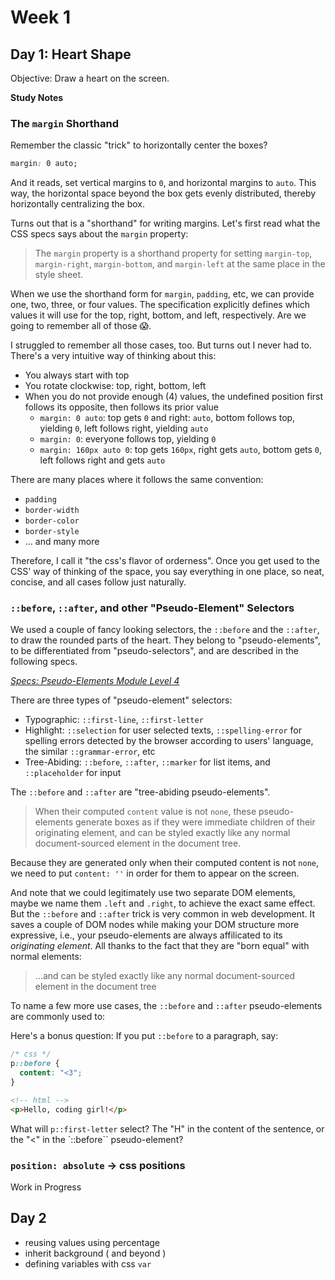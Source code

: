 # Week 1

## Day 1: Heart Shape

Objective: Draw a heart on the screen.

[//]: <> " Add tutorial link here "

**Study Notes**

### The `margin` Shorthand

Remember the classic "trick" to horizontally center the boxes?

```css
margin: 0 auto;
```

And it reads, set vertical margins to `0`, and horizontal margins to `auto`. This way, the horizontal space beyond the box gets evenly distributed, thereby horizontally centralizing the box.

[//]: <> " TODO: add css specs link "

Turns out that is a "shorthand" for writing margins. Let's first read what the CSS specs says about the `margin` property:

> The `margin` property is a shorthand property for setting `margin-top`, `margin-right`, `margin-bottom`, and `margin-left` at the same place in the style sheet.

When we use the shorthand form for `margin`, `padding`, etc, we can provide one, two, three, or four values. The specification explicitly defines which values it will use for the top, right, bottom, and left, respectively.
Are we going to remember all of those 😱.

> [//]: <> " TODO: quote the specs here "

I struggled to remember all those cases, too. But turns out I never had to. There's a very intuitive way of thinking about this:

- You always start with top
- You rotate clockwise: top, right, bottom, left
- When you do not provide enough (4) values, the undefined position first follows its opposite, then follows its prior value
  - `margin: 0 auto`: top gets `0` and right: `auto`, bottom follows top, yielding `0`, left follows right, yielding `auto`
  - `margin: 0`: everyone follows top, yielding `0`
  - `margin: 160px auto 0`: top gets `160px`, right gets `auto`, bottom gets `0`, left follows right and gets `auto`

There are many places where it follows the same convention:

- `padding`
- `border-width`
- `border-color`
- `border-style`
- ... and many more

Therefore, I call it "the css's flavor of orderness". Once you get used to the CSS' way of thinking of the space, you say everything in one place, so neat, concise, and all cases follow just naturally.

### `::before`, `::after`, and other "Pseudo-Element" Selectors

We used a couple of fancy looking selectors, the `::before` and the `::after`, to draw the rounded parts of the heart. They belong to "pseudo-elements", to be differentiated from "pseudo-selectors", and are described in the following specs.

[//]: <> " TODO: Add link "

[_Specs: Pseudo-Elements Module Level 4_](https://www.w3.org/TR/css-pseudo-4/)

There are three types of "pseudo-element" selectors:

- Typographic: `::first-line`, `::first-letter`
- Highlight: `::selection` for user selected texts, `::spelling-error` for spelling errors detected by the browser according to users' language, the similar `::grammar-error`, etc
- Tree-Abiding: `::before`, `::after`, `::marker` for list items, and `::placeholder` for input

The `::before` and `::after` are "tree-abiding pseudo-elements".

> When their computed `content` value is not `none`, these pseudo-elements generate boxes as if they were immediate children of their originating element, and can be styled exactly like any normal document-sourced element in the document tree.

Because they are generated only when their computed content is not `none`, we need to put `content: ''` in order for them to appear on the screen.

And note that we could legitimately use two separate DOM elements, maybe we name them `.left` and `.right`, to achieve the exact same effect. But the `::before` and `::after` trick is very common in web development. It saves a couple of DOM nodes while making your DOM structure more expressive, i.e., your pseudo-elements are always affilicated to its _originating element_. All thanks to the fact that they are "born equal" with normal elements:

> ...and can be styled exactly like any normal document-sourced element in the document tree

To name a few more use cases, the `::before` and `::after` pseudo-elements are commonly used to:

<!-- TODO: add use cases here perhaps with links -->

Here's a bonus question: If you put `::before` to a paragraph, say:

```css
/* css */
p::before {
  content: "<3";
}
```

```html
<!-- html -->
<p>Hello, coding girl!</p>
```

What will `p::first-letter` select? The "H" in the content of the sentence, or the "<" in the `::before`` pseudo-element?

<!-- mentions the difference between selector rules? -->
<!-- _Specs: Selectors Level 4_ -->

### `position: absolute` -> css positions

Work in Progress

## Day 2

- reusing values using percentage
- inherit background ( and beyond )
- defining variables with css `var`
